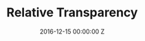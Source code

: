 ---
title: Relative Transparency
date: 2016-12-15 00:00:00 Z
position: 1
image: "/uploads/relative-transparency-feature.jpg"
images:
- "/uploads/relative-transparency-01.jpg"
- "/uploads/relative-transparency-02.jpg"
- "/uploads/relative-transparency-03.jpg"
- "/uploads/relative-transparency-04.jpg"
- "/uploads/relative-transparency-05.jpg"
- "/uploads/relative-transparency-06.jpg"
- "/uploads/relative-transparency-07.jpg"
- "/uploads/relative-transparency-08.jpg"
- "/uploads/relative-transparency-09.jpg"
- "/uploads/relative-transparency-10.jpg"
- "/uploads/relative-transparency-11.jpg"
- "/uploads/relative-transparency-12.jpg"
- "/uploads/relative-transparency-13.jpg"
- "/uploads/relative-transparency-14.jpg"
publication: Under the Influence
photographer: Reto Schmid
is-featured: true
layout: project
---